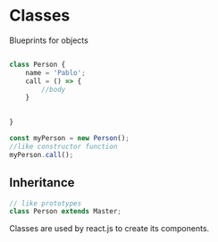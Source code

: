 # Classes

Blueprints for objects

```javascript

class Person {
    name = 'Pablo';
    call = () => {
        //body
    }

    
}
```

```javascript
const myPerson = new Person();
//like constructor function
myPerson.call();
```

## Inheritance

```javascript
// like prototypes
class Person extends Master;
```

Classes are used by react.js to create its components.